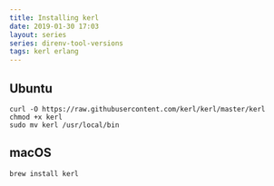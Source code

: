 ```yaml
---
title: Installing kerl
date: 2019-01-30 17:03
layout: series
series: direnv-tool-versions
tags: kerl erlang
---
```


## Ubuntu

    curl -O https://raw.githubusercontent.com/kerl/kerl/master/kerl
    chmod +x kerl
    sudo mv kerl /usr/local/bin

## macOS

    brew install kerl
